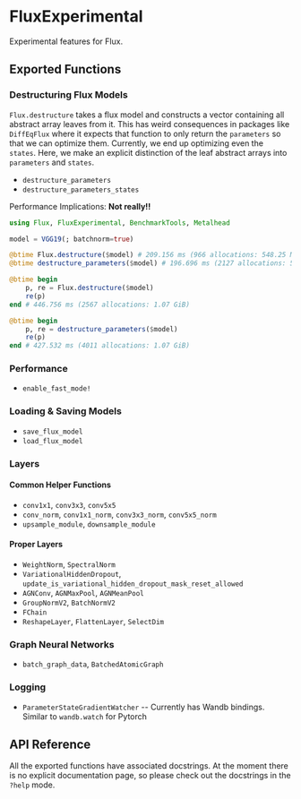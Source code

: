 # FluxExperimental

Experimental features for Flux.

## Exported Functions

### Destructuring Flux Models

`Flux.destructure` takes a flux model and constructs a vector containing all abstract array leaves from it. This has weird
consequences in packages like `DiffEqFlux` where it expects that function to only return the `parameters` so that we can
optimize them. Currently, we end up optimizing even the `states`. Here, we make an explicit distinction of the leaf abstract
arrays into `parameters` and `states`.

* `destructure_parameters`
* `destructure_parameters_states`

Performance Implications: **Not really!!**

```julia
using Flux, FluxExperimental, BenchmarkTools, Metalhead

model = VGG19(; batchnorm=true)

@btime Flux.destructure($model) # 209.156 ms (966 allocations: 548.25 MiB)
@btime destructure_parameters($model) # 196.696 ms (2127 allocations: 548.34 MiB)

@btime begin
    p, re = Flux.destructure($model)
    re(p)
end # 446.756 ms (2567 allocations: 1.07 GiB)

@btime begin
    p, re = destructure_parameters($model)
    re(p)
end # 427.532 ms (4011 allocations: 1.07 GiB)
```

### Performance

* `enable_fast_mode!`

### Loading & Saving Models

* `save_flux_model`
* `load_flux_model`

### Layers

#### Common Helper Functions

* `conv1x1`, `conv3x3`, `conv5x5`
* `conv_norm`, `conv1x1_norm`, `conv3x3_norm`, `conv5x5_norm`
* `upsample_module`, `downsample_module`

#### Proper Layers

* `WeightNorm`, `SpectralNorm`
* `VariationalHiddenDropout`, `update_is_variational_hidden_dropout_mask_reset_allowed`
* `AGNConv`, `AGNMaxPool`, `AGNMeanPool`
* `GroupNormV2`, `BatchNormV2`
* `FChain`
* `ReshapeLayer`, `FlattenLayer`, `SelectDim`

### Graph Neural Networks

* `batch_graph_data`, `BatchedAtomicGraph`

### Logging

* `ParameterStateGradientWatcher` -- Currently has Wandb bindings. Similar to `wandb.watch` for Pytorch

## API Reference

All the exported functions have associated docstrings. At the moment there is no explicit documentation page,
so please check out the docstrings in the `?help` mode.
